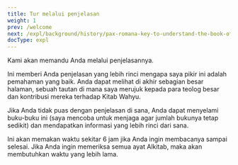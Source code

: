 ```yaml
---
title: Tur melalui penjelasan
weight: 1
prev: /welcome
next: /expl/background/history/pax-romana-key-to-understand-the-book-of-revelation
docType: expl
---
```


Kami akan memandu Anda melalui penjelasannya.

Ini memberi Anda penjelasan yang lebih rinci mengapa saya pikir ini adalah pemahaman yang baik. Anda dapat melihat di akhir sebagian besar halaman, sebuah tautan di mana saya merujuk kepada para teolog besar dan kontribusi mereka terhadap Kitab Wahyu. 

Jika Anda tidak puas dengan penjelasan di sana, Anda dapat menyelami buku-buku ini (saya mencoba untuk menjaga agar jumlah bukunya tetap sedikit) dan mendapatkan informasi yang lebih rinci dari sana.

Ini akan memakan waktu sekitar 6 jam jika Anda ingin membacanya sampai selesai. Jika Anda ingin memeriksa semua ayat Alkitab, maka akan membutuhkan waktu yang lebih lama.

